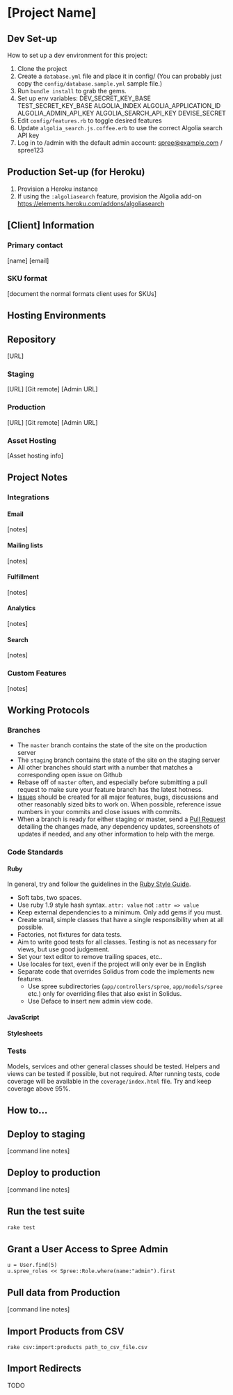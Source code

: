 # [Project Name]

## Dev Set-up
How to set up a dev environment for this project:

1. Clone the project
2. Create a `database.yml` file and place it in config/ (You can probably just copy the `config/database.sample.yml` sample file.)
3. Run `bundle install` to grab the gems.
4. Set up env variables:
    DEV_SECRET_KEY_BASE
    TEST_SECRET_KEY_BASE
    ALGOLIA_INDEX
    ALGOLIA_APPLICATION_ID
    ALGOLIA_ADMIN_API_KEY
    ALGOLIA_SEARCH_API_KEY
    DEVISE_SECRET
5. Edit `config/features.rb` to toggle desired features
6. Update `algolia_search.js.coffee.erb` to use the correct Algolia search API key
7. Log in to /admin with the default admin account:
  spree@example.com / spree123

## Production Set-up (for Heroku)
1. Provision a Heroku instance
2. If using the `:algoliasearch` feature, provision the Algolia add-on https://elements.heroku.com/addons/algoliasearch

## [Client] Information
### Primary contact
[name] [email]
### SKU format
[document the normal formats client uses for SKUs]

## Hosting Environments
## Repository
[URL]
### Staging
[URL]
[Git remote]
[Admin URL]
### Production
[URL]
[Git remote]
[Admin URL]
### Asset Hosting
[Asset hosting info]

## Project Notes
### Integrations
#### Email
[notes]
#### Mailing lists
[notes]
#### Fulfillment
[notes]
#### Analytics
[notes]
#### Search
[notes]
### Custom Features
[notes]

## Working Protocols
### Branches
* The `master` branch contains the state of the site on the production server
* The `staging` branch contains the state of the site on the staging server
* All other branches should start with a number that matches a corresponding open issue on Github
* Rebase off of `master` often, and especially before submitting a pull request to make sure your feature branch has the latest hotness.
* [Issues](https://github.com/ovenbits/cellucor.com/issues) should be created for all major features, bugs, discussions and other reasonably sized bits to work on. When possible, reference issue numbers in your commits and close issues with commits.
* When a branch is ready for either staging or master, send a [Pull Request](https://github.com/ovenbits/cellucor.com/pull/new/master) detailing the changes made, any dependency updates, screenshots of updates if needed, and any other information to help with the merge.

### Code Standards
#### Ruby
In general, try and follow the guidelines in the [Ruby Style Guide](https://github.com/bbatsov/ruby-style-guide).
* Soft tabs, two spaces.
* Use ruby 1.9 style hash syntax. `attr: value` not `:attr => value`
* Keep external dependencies to a minimum. Only add gems if you must.
* Create small, simple classes that have a single responsibility when at all possible.
* Factories, not fixtures for data tests.
* Aim to write good tests for all classes. Testing is not as necessary for views, but use good judgement.
* Set your text editor to remove trailing spaces, etc..
* Use locales for text, even if the project will only ever be in English
* Separate code that overrides Solidus from code the implements new features.
  * Use spree subdirectories (`app/controllers/spree`, `app/models/spree` etc.) only for overriding files that also exist in Solidus.
  * Use Deface to insert new admin view code.
#### JavaScript
#### Stylesheets
### Tests
Models, services and other general classes should be tested. Helpers and views can be tested if possible, but not required.
After running tests, code coverage will be available in the `coverage/index.html` file. Try and keep coverage above 95%.

## How to...
## Deploy to staging
[command line notes]
## Deploy to production
[command line notes]
## Run the test suite
```bash
rake test
```
## Grant a User Access to Spree Admin
```
u = User.find(5)
u.spree_roles << Spree::Role.where(name:"admin").first
```
## Pull data from Production
[command line notes]
## Import Products from CSV
```
rake csv:import:products path_to_csv_file.csv
```

## Import Redirects
TODO

